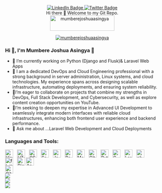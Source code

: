 
<div id="badges" align="center">
  <a href="https://www.linkedin.com/in/mumbere-joshua/">
    <img src="https://img.shields.io/badge/LinkedIn-blue?style=for-the-badge&logo=linkedin&logoColor=white" alt="LinkedIn Badge"/>
  </a>
  
  <a href="https://x.com/Mumbere_Josh">
    <img src="https://img.shields.io/badge/Twitter-blue?style=for-the-badge&logo=twitter&logoColor=white" alt="Twitter Badge"/>
  </a><br>
  
</div>


<div align="center">
Hi there 👋 
Welcome to my Git Repo.<br>
<a href="https://www.buymeacoffee.com/mumberejoshuaasingya"> <img src="https://cdn.buymeacoffee.com/buttons/v2/default-yellow.png" height="50" width="210" alt="mumberejoshuaasingya" /></a><br>
</div>

<p align="center"> <a href="https://github.com/ryo-ma/github-profile-trophy&theme=discord"><img src="https://github-profile-trophy.vercel.app/?username=mumberejoshuaasingya&theme=discord" alt="mumberejoshuaasingya" /></a> </p>

### Hi 👋, I'm Mumbere Joshua Asingya 👋

- 🔭 I’m currently working on Python (Django and Flusk)& Laravel Web Apps
- 🌱 I am a dedicated DevOps and Cloud Engineering professional with a strong background in server administration, Linux systems, and cloud technologies. My experience spans across designing scalable infrastructure, automating deployments, and ensuring system reliability.
- 👯I’m eager to collaborate on projects that combine my strengths in DevOps, Full Stack Development, and Cybersecurity, as well as explore content creation opportunities on YouTube.
- 🤔I’m seeking to deepen my expertise in Advanced UI Development to seamlessly integrate modern interfaces with reliable cloud infrastructures, enhancing both frontend user experience and backend performance.
- 💬 Ask me about ...Laravel Web Development and Cloud Deployments

### Languages and Tools:
<img align="left" alt="Visual Studio Code" width="26px" src="https://cdn.jsdelivr.net/gh/devicons/devicon/icons/vscode/vscode-original.svg" style="padding-right:10px;" />
<img align="left" alt="HTML5" width="26px" src="https://cdn.jsdelivr.net/gh/devicons/devicon/icons/html5/html5-original.svg" style="padding-right:10px;" />
<img align="left" alt="CSS3" width="26px" src="https://cdn.jsdelivr.net/gh/devicons/devicon/icons/css3/css3-original.svg" style="padding-right:10px;" />
<img align="left" alt="Sass" width="26px" src="https://cdn.jsdelivr.net/gh/devicons/devicon/icons/sass/sass-original.svg" style="padding-right:10px;" /> 
<img align="left" alt="JavaScript" width="26px" src="https://cdn.jsdelivr.net/gh/devicons/devicon/icons/javascript/javascript-original.svg" style="padding-right:10px;" />
<img align="left" alt="React" width="26px" src="https://cdn.jsdelivr.net/gh/devicons/devicon/icons/react/react-original.svg" style="padding-right:10px;" />
<img align="left" alt="MongoDB" width="26px" src="https://cdn.jsdelivr.net/gh/devicons/devicon/icons/mongodb/mongodb-original.svg" style="padding-right:10px;" />
<img align="left" alt="Git" width="26px" src="https://cdn.jsdelivr.net/gh/devicons/devicon/icons/git/git-original.svg" style="padding-right:10px;" />
<img align="left" alt="Python" width="26px" src="https://cdn.jsdelivr.net/gh/devicons/devicon/icons/python/python-original.svg" style="padding-right:10px;" />
<img align="left" alt="C" width="26px" src="https://cdn.jsdelivr.net/gh/devicons/devicon/icons/c/c-original.svg" style="padding-right:10px;" />
<img align="left" alt="Laravel" width="26px" src="https://cdn.jsdelivr.net/gh/devicons/devicon/icons/laravel/laravel-line.svg" style="padding-right:10px;" />
<img align="left" alt="php" width="26px" src="https://cdn.jsdelivr.net/gh/devicons/devicon/icons/php/php-original.svg" style="padding-right:10px;" />
<img align="left" alt="flutter" width="26px" src="https://cdn.jsdelivr.net/gh/devicons/devicon/icons/flutter/flutter-original.svg" style="padding-right:10px;" />
<img align="left" alt="Django" width="26px" src="https://cdn.jsdelivr.net/gh/devicons/devicon/icons/django/django-plain.svg" />
<img align="left" alt="Android Studio" width="26px" src="https://cdn.jsdelivr.net/gh/devicons/devicon/icons/androidstudio/androidstudio-original.svg" />
<img align="left" alt="GitHub" width="26px" src="https://user-images.githubusercontent.com/3369400/139447912-e0f43f33-6d9f-45f8-be46-2df5bbc91289.png" style="padding-right:1000px;" />
<br />
<br />

![](https://github-readme-stats.vercel.app/api?username=mumberejoshuaasingya&theme=radical&hide_border=false&include_all_commits=false&count_private=false)<br/>
![](https://github-readme-streak-stats.herokuapp.com/?user=mumberejoshuaasingya&theme=radical&hide_border=false)<br/>
![](https://github-readme-stats.vercel.app/api/top-langs/?username=mumberejoshuaasingya&theme=radical&hide_border=false&include_all_commits=false&count_private=false&layout=compact)
